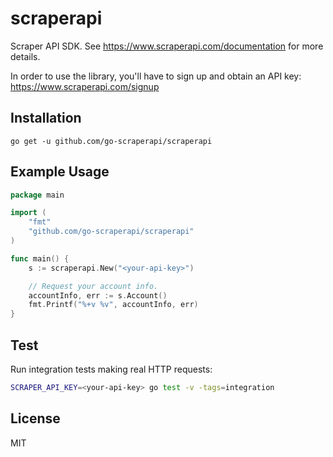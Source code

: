 # scraperapi

Scraper API SDK. See https://www.scraperapi.com/documentation for more details.

In order to use the library, you'll have to sign up and obtain an API key:
https://www.scraperapi.com/signup

## Installation

`go get -u github.com/go-scraperapi/scraperapi`

## Example Usage

```go
package main

import (
	"fmt"
	"github.com/go-scraperapi/scraperapi"
)

func main() {
	s := scraperapi.New("<your-api-key>")

	// Request your account info.
	accountInfo, err := s.Account()
	fmt.Printf("%+v %v", accountInfo, err)
}
``` 

## Test

Run integration tests making real HTTP requests:

```bash
SCRAPER_API_KEY=<your-api-key> go test -v -tags=integration
```

## License

MIT
